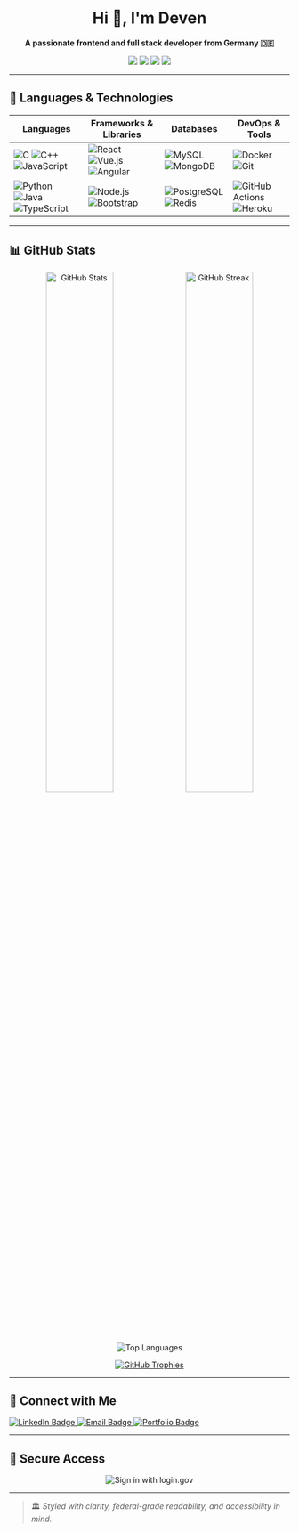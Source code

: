 <h1 align="center">Hi 👋, I'm Deven</h1>
<p align="center">
  <strong>A passionate frontend and full stack developer from Germany 🇩🇪</strong>
</p>

<p align="center">
  <img src="https://img.shields.io/badge/frontend-%23009688.svg?style=for-the-badge&logo=html5&logoColor=white" />
  <img src="https://img.shields.io/badge/fullstack-%23000000.svg?style=for-the-badge&logo=react&logoColor=white" />
  <img src="https://img.shields.io/badge/open%20source-contributor-%23121011?style=for-the-badge" />
  <img src="https://img.shields.io/github/followers/alexdev3x?style=for-the-badge&label=Follow&logo=github" />
</p>

---

## 🚀 Languages & Technologies

| Languages | Frameworks & Libraries | Databases | DevOps & Tools |
|----------|-------------------------|-----------|----------------|
| ![C](https://img.shields.io/badge/C-00599C?style=flat&logo=c&logoColor=white) ![C++](https://img.shields.io/badge/C++-00599C?style=flat&logo=c%2B%2B&logoColor=white) ![JavaScript](https://img.shields.io/badge/JavaScript-F7DF1E?style=flat&logo=javascript&logoColor=black) | ![React](https://img.shields.io/badge/React-20232A?style=flat&logo=react&logoColor=61DAFB) ![Vue.js](https://img.shields.io/badge/Vue.js-35495E?style=flat&logo=vue.js&logoColor=4FC08D) ![Angular](https://img.shields.io/badge/Angular-DD0031?style=flat&logo=angular&logoColor=white) | ![MySQL](https://img.shields.io/badge/MySQL-4479A1?style=flat&logo=mysql&logoColor=white) ![MongoDB](https://img.shields.io/badge/MongoDB-4EA94B?style=flat&logo=mongodb&logoColor=white) | ![Docker](https://img.shields.io/badge/Docker-2496ED?style=flat&logo=docker&logoColor=white) ![Git](https://img.shields.io/badge/Git-F05032?style=flat&logo=git&logoColor=white) |
| ![Python](https://img.shields.io/badge/Python-3670A0?style=flat&logo=python&logoColor=ffdd54) ![Java](https://img.shields.io/badge/Java-ED8B00?style=flat&logo=java&logoColor=white) ![TypeScript](https://img.shields.io/badge/TypeScript-007ACC?style=flat&logo=typescript&logoColor=white) | ![Node.js](https://img.shields.io/badge/Node.js-339933?style=flat&logo=nodedotjs&logoColor=white) ![Bootstrap](https://img.shields.io/badge/Bootstrap-563D7C?style=flat&logo=bootstrap&logoColor=white) | ![PostgreSQL](https://img.shields.io/badge/PostgreSQL-316192?style=flat&logo=postgresql&logoColor=white) ![Redis](https://img.shields.io/badge/Redis-DC382D?style=flat&logo=redis&logoColor=white) | ![GitHub Actions](https://img.shields.io/badge/GitHub%20Actions-2088FF?style=flat&logo=github-actions&logoColor=white) ![Heroku](https://img.shields.io/badge/Heroku-430098?style=flat&logo=heroku&logoColor=white) |

---

## 📊 GitHub Stats

<p align="center">
  <img src="https://github-readme-stats.vercel.app/api?username=alexdev3x&show_icons=true&theme=default&hide_border=false&locale=en" alt="GitHub Stats" width="49%" />
  <img src="https://github-readme-streak-stats.herokuapp.com/?user=alexdev3x&theme=default&hide_border=false" alt="GitHub Streak" width="49%" />
</p>

<p align="center">
  <img src="https://github-readme-stats.vercel.app/api/top-langs?username=alexdev3x&show_icons=true&locale=en&layout=compact" alt="Top Languages" />
</p>

<p align="center">
  <a href="https://github.com/ryo-ma/github-profile-trophy"><img src="https://github-profile-trophy.vercel.app/?username=alexdev3x&margin-w=15&row=1&theme=flat" alt="GitHub Trophies" /></a>
</p>

---

## 🔗 Connect with Me

<p align="left">
  <a href="https://www.linkedin.com/in/sreichenbaecher" target="_blank">
    <img src="https://img.shields.io/badge/LinkedIn-blue?style=for-the-badge&logo=linkedin&logoColor=white" alt="LinkedIn Badge"/>
  </a>
  <a href="mailto:admin@orbitexspace.com">
    <img src="https://img.shields.io/badge/Email-Contact-informational?style=for-the-badge&logo=gmail&logoColor=white" alt="Email Badge" />
  </a>
  <a href="https://alexdev3x.github.io/">
    <img src="https://img.shields.io/badge/Portfolio-View-green?style=for-the-badge&logo=githubpages&logoColor=white" alt="Portfolio Badge"/>
  </a>
</p>

---

## 🔐 Secure Access

<p align="center">
  <a href="https://secure.login.gov" target="_blank" rel="noopener noreferrer" style="text-decoration: none;">
    <img src="https://img.shields.io/badge/Sign%20in%20with-login.gov-005ea2?style=for-the-badge&logo=gov&logoColor=white" alt="Sign in with login.gov" />
  </a>
</p>

---

> 🏛️ *Styled with clarity, federal-grade readability, and accessibility in mind.*
